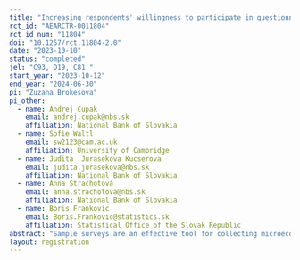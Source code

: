 ```yaml
---
title: "Increasing respondents' willingness to participate in questionnaire surveys "
rct_id: "AEARCTR-0011804"
rct_id_num: "11804"
doi: "10.1257/rct.11804-2.0"
date: "2023-10-10"
status: "completed"
jel: "C93, D19, C81	"
start_year: "2023-10-12"
end_year: "2024-06-30"
pi: "Zuzana Brokesova"
pi_other:
  - name: Andrej Cupak
    email: andrej.cupak@nbs.sk
    affiliation: National Bank of Slovakia
  - name: Sofie Waltl
    email: sw2123@cam.ac.uk
    affiliation: University of Cambridge
  - name: Judita  Jurasekova Kucserova
    email: judita.jurasekova@nbs.sk
    affiliation: National Bank of Slovakia
  - name: Anna Strachotová
    email: anna.strachotova@nbs.sk
    affiliation: National Bank of Slovakia
  - name: Boris Frankovic
    email: Boris.Frankovic@statistics.sk
    affiliation: Statistical Office of the Slovak Republic
abstract: "Sample surveys are an effective tool for collecting microeconomic data on the population. Despite the many advantages of such data collection, it is often the case that selected groups of respondents systematically refuse to complete questionnaires. Previous research shows that this is particularly true for high-income groups and individuals with high social status. Such non-participation of important groups of individuals may lead to underestimates of income or wealth inequality. In the experiment, we aim to test whether the pre-announced provision of monetary gifts (such as a voucher and a silver collector's coin) can motivate otherwise hard-to-reach household groups to participate in the Household Finance and Consumption Survey (HFCS). The experiment will be conducted as part of the fifth wave of the HFCS survey, which the National Bank of Slovakia and the Statistical Office of the Slovak Republic plan to conduct in autumn 2023. The results of the experiment should be useful for the design of representative surveys, which should not miss high-income and wealthy household groups in their samples."
layout: registration
---
```


